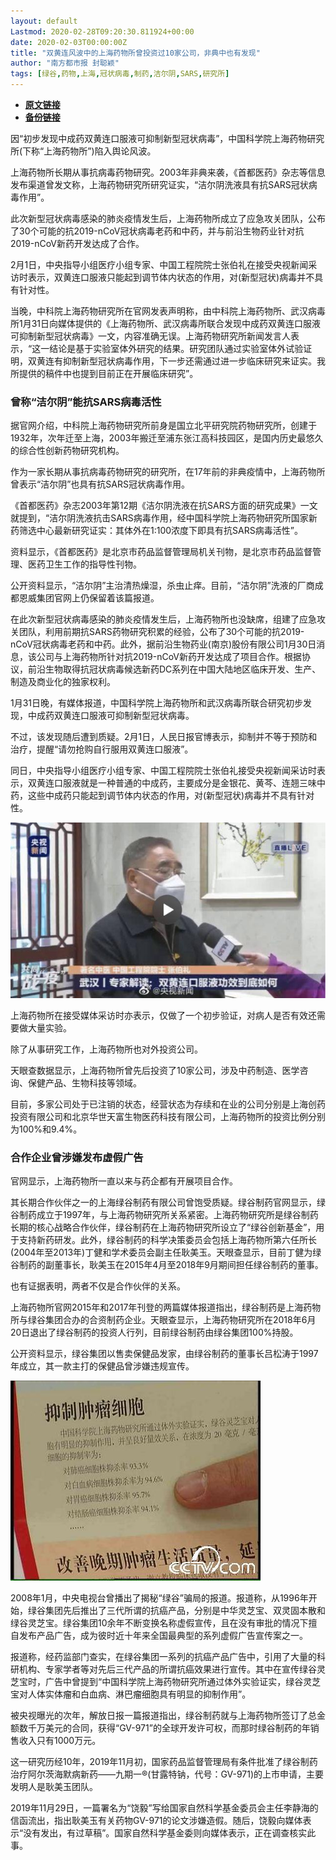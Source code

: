 ```yaml
---
layout: default
Lastmod: 2020-02-28T09:20:30.811924+00:00
date: 2020-02-03T00:00:00Z
title: "双黄连风波中的上海药物所曾投资过10家公司，非典中也有发现"
author: "南方都市报 封聪颖"
tags: [绿谷,药物,上海,冠状病毒,制药,洁尔阴,SARS,研究所]
---
```


* [**原文链接**](http://www.infzm.com/contents/175738)
* [**备份链接**](https://web.archive.org/web/20200203102143/http://www.infzm.com/contents/175738)


因“初步发现中成药双黄连口服液可抑制新型冠状病毒”，中国科学院上海药物研究所(下称“上海药物所”)陷入舆论风波。

上海药物所长期从事抗病毒药物研究。2003年非典来袭，《首都医药》杂志等信息发布渠道曾发文称，上海药物研究所研究证实，“洁尔阴洗液具有抗SARS冠状病毒作用”。

此次新型冠状病毒感染的肺炎疫情发生后，上海药物所成立了应急攻关团队，公布了30个可能的抗2019-nCoV冠状病毒老药和中药，并与前沿生物药业针对抗2019-nCoV新药开发达成了合作。

2月1日，中央指导小组医疗小组专家、中国工程院院士张伯礼在接受央视新闻采访时表示，双黄连口服液只能起到调节体内状态的作用，对(新型冠状)病毒并不具有针对性。

当晚，中科院上海药物研究所在官网发表声明称，由中科院上海药物所、武汉病毒所1月31日向媒体提供的《上海药物所、武汉病毒所联合发现中成药双黄连口服液可抑制新型冠状病毒》一文，内容准确无误。上海药物研究所新闻发言人表示，“这一结论是基于实验室体外研究的结果。研究团队通过实验室体外试验证明，双黄连有抑制新型冠状病毒作用，下一步还需通过进一步临床研究来证实。我所提供的稿件中也提到目前正在开展临床研究”。

### 曾称“洁尔阴”能抗SARS病毒活性

据官网介绍，中科院上海药物研究所前身是国立北平研究院药物研究所，创建于1932年，次年迁至上海，2003年搬迁至浦东张江高科技园区，是国内历史最悠久的综合性创新药物研究机构。

作为一家长期从事抗病毒药物研究的研究所，在17年前的非典疫情中，上海药物所曾表示“洁尔阴”也具有抗SARS冠状病毒作用。

《首都医药》杂志2003年第12期《洁尔阴洗液在抗SARS方面的研究成果》一文就提到，“洁尔阴洗液抗击SARS病毒作用，经中国科学院上海药物研究所国家新药筛选中心最新研究证实：其体外在1:100浓度下即具有抗SARS病毒活性”。

资料显示，《首都医药》是北京市药品监督管理局机关刊物，是北京市药品监督管理、医药卫生工作的指导性刊物。

公开资料显示，“洁尔阴”主治清热燥湿，杀虫止痒。目前，“洁尔阴”洗液的厂商成都恩威集团官网上仍保留着该篇报道。

在此次新型冠状病毒感染的肺炎疫情发生后，上海药物所也没缺席，组建了应急攻关团队，利用前期抗SARS药物研究积累的经验，公布了30个可能的抗2019-nCoV冠状病毒老药和中药。此外，据前沿生物药业(南京)股份有限公司1月30日消息，该公司与上海药物所针对抗2019-nCoV新药开发达成了项目合作。根据协议，前沿生物取得抗冠状病毒候选新药DC系列在中国大陆地区临床开发、生产、制造及商业化的独家权利。

1月31日晚，有媒体报道，中国科学院上海药物所和武汉病毒所联合研究初步发现，中成药双黄连口服液可抑制新型冠状病毒。

不过，该发现随后遭到质疑。2月1日，人民日报官博表示，抑制并不等于预防和治疗，提醒“请勿抢购自行服用双黄连口服液”。

同日，中央指导小组医疗小组专家、中国工程院院士张伯礼接受央视新闻采访时表示，双黄连口服液就是一种普通的中成药，主要成分是金银花、黄芩、连翘三味中药，这些中成药只能起到调节体内状态的作用，对(新型冠状)病毒并不具有针对性。

![](/images/post/ff5956fea4d96a5720e618d8946d0c98.jpeg)

上海药物所在接受媒体采访时亦表示，仅做了一个初步验证，对病人是否有效还需要做大量实验。

除了从事研究工作，上海药物所也对外投资公司。

天眼查数据显示，上海药物所曾先后投资了10家公司，涉及中药制造、医学咨询、保健产品、生物科技等领域。

目前，多家公司处于已注销的状态，经营状态为存续和在业的公司分别是上海创药投资有限公司和北京华世天富生物医药科技有限公司，上海药物所的投资比例分别为100%和9.4%。

### 合作企业曾涉嫌发布虚假广告

官网显示，上海药物所一直以来与药企都有开展项目合作。

其长期合作伙伴之一的上海绿谷制药有限公司曾饱受质疑。绿谷制药官网显示，绿谷制药成立于1997年，与上海药物研究所关系紧密。上海药物研究所是绿谷制药长期的核心战略合作伙伴，绿谷制药在上海药物研究所设立了“绿谷创新基金”，用于支持新药研发。此外，绿谷制药的科学决策委员会包括上海药物所第六任所长(2004年至2013年)丁健和学术委员会副主任耿美玉。天眼查显示，目前丁健为绿谷制药的副董事长，耿美玉在2015年4月至2018年9月期间担任绿谷制药的董事。

也有证据表明，两者不仅是合作伙伴的关系。

上海药物所官网2015年和2017年刊登的两篇媒体报道指出，绿谷制药是上海药物所与绿谷集团合办的合资制药企业。天眼查显示，上海药物研究所在2018年6月20日退出了绿谷制药的投资人行列，目前绿谷制药由绿谷集团100%持股。

公开资料显示，绿谷集团以售卖保健品发家，由绿谷制药的董事长吕松涛于1997年成立，其一款主打的保健品曾涉嫌违规宣传。

![](/images/post/a3cdd44d12e6dc1711667cc9f9b09b37.jpeg)

2008年1月，中央电视台曾播出了揭秘“绿谷”骗局的报道。报道称，从1996年开始，绿谷集团先后推出了三代所谓的抗癌产品，分别是中华灵芝宝、双灵固本散和绿谷灵芝宝。绿谷集团10余年不断变换名称虚假宣传，且在没有审批的情况下擅自发布产品广告，成为彼时近十年来全国最典型的系列虚假广告宣传案之一。

报道称，经药监部门查实，在绿谷集团一系列的抗癌产品广告中，引用了大量的科研机构、专家学者等对先后三代产品的所谓抗癌效果进行宣传。其中在宣传绿谷灵芝宝时，广告中曾提到“中国科学院上海药物研究所通过体外实验证实，绿谷灵芝宝对人体实体瘤和白血病、淋巴瘤细胞具有明显的抑制作用”。

被央视曝光的次年，解放日报一篇报道指出，绿谷制药就与上海药物所签订了总金额数千万美元的合同，获得“GV-971”的全球开发许可权，而那时绿谷制药的年销售收入只有1000万元。

这一研究历经10年，2019年11月初，国家药品监督管理局有条件批准了绿谷制药治疗阿尔茨海默病新药——九期一®(甘露特钠，代号：GV-971)的上市申请，主要发明人是耿美玉团队。

2019年11月29日，一篇署名为“饶毅”写给国家自然科学基金委员会主任李静海的信函流出，指出耿美玉有关药物GV-971的论文涉嫌造假。随后，饶毅向媒体表示“没有发出，有过草稿”。国家自然科学基金委则向媒体表示，正在调查核实此事。

